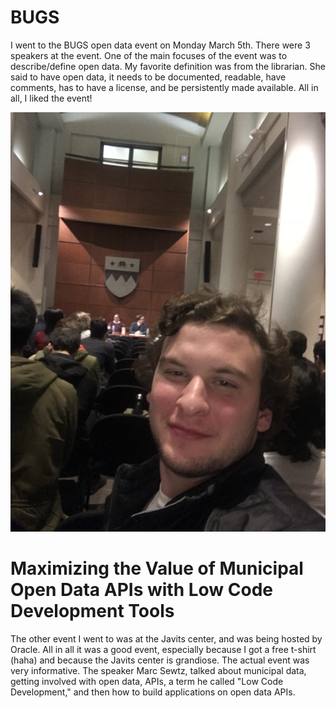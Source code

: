 # BUGS

I went to the BUGS open data event on Monday March 5th. There were 3 speakers at the event. One of the main focuses of the
event was to describe/define open data. My favorite definition was from the librarian. She said to have open data, it needs
to be documented, readable, have comments, has to have a license, and be persistently made available. All in all, I liked the event!

![ITS ME](../images/IMG_8872.jpeg)

# Maximizing the Value of Municipal Open Data APIs with Low Code Development Tools

The other event I went to was at the Javits center, and was being hosted by Oracle. All in all it was a good event, especially 
because I got a free t-shirt (haha) and because the Javits center is grandiose. The actual event was very informative. The speaker
Marc Sewtz, talked about municipal data, getting involved with open data, APIs, a term he called "Low Code Development," and 
then how to build applications on open data APIs.
